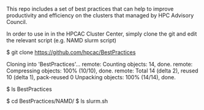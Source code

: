 This repo includes a set of best practices that can help to improve productivity and efficiency on the clusters that managed by HPC Advisory Council.


In order to use in in the HPCAC Cluster Center, simply clone the git and edit the relevant script (e.g. NAMD slurm script)

$ git clone https://github.com/hpcac/BestPractices

Cloning into 'BestPractices'...
remote: Counting objects: 14, done.
remote: Compressing objects: 100% (10/10), done.
remote: Total 14 (delta 2), reused 10 (delta 1), pack-reused 0
Unpacking objects: 100% (14/14), done.


$ ls
BestPractices


$ cd BestPractices/NAMD/
$ ls
slurm.sh



